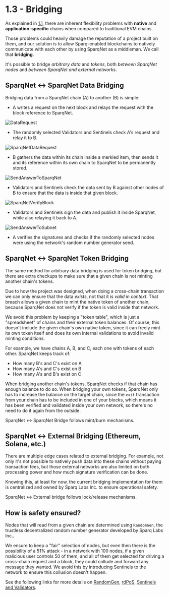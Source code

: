 # 1.3 - Bridging

As explained in [1.1](1-1.md), there are inherent flexibility problems with **native** and **application-specific** chains when compared to traditional EVM chains.

Those problems could heavily damage the reputation of a project built on them, and our solution is to allow Sparq-enabled blockchains to natively communicate with each other by using SparqNet as a middleman. We call that **bridging**.

It's possible to bridge *arbitrary data* and *tokens*, both *between SparqNet nodes* and *between SparqNet and external networks*.

## SparqNet <-> SparqNet Data Bridging

Bridging data from a SparqNet chain (A) to another (B) is simple:

* A writes a request on the next block and relays the request with the block reference to SparqNet.

![DataRequest](img/DataRequest.png)

* The randomly selected Validators and Sentinels check A's request and relay it to B.

![SparqNetDataRequest](img/SparqNetDataRequest.png)

* B gathers the data within its chain inside a merkled item, then sends it and its reference within its own chain to SparqNet to be permanently stored.

![SendAnswerToSparqNet](img/SendAnswerToSparqNet.png)

* Validators and Sentinels check the data sent by B against other nodes of B to ensure that the data is inside that given block.

![SparqNetVerifyBlock](img/SparqNetVerifyBlock.png)

* Validators and Sentinels sign the data and publish it inside SparqNet, while also relaying it back to A.

![SendAnswerToSubnet](img/SendAnswerToSubnet.png)

* A verifies the signatures and checks if the randomly selected nodes were using the network's random number generator seed.

## SparqNet <-> SparqNet Token Bridging

The same method for arbitrary data bridging is used for token bridging, but there are extra checkups to make sure that a given chain is not minting another chain's tokens.

Due to how the project was designed, when doing a cross-chain transaction we can only ensure that the data *exists*, not that it is *valid in context*. That breach allows a given chain to mint the native token of another chain, because SparqNet does not verify if the token is valid inside that network.

We avoid this problem by keeping a "token table", which is just a "spreadsheet" of chains and their external token balances. Of course, this doesn't include the given chain's own native token, since it can freely mint its own token itself and does its own internal validations to avoid invalid minting conditions.

For example, we have chains A, B, and C, each one with tokens of each other. SparqNet keeps track of:

* How many B's and C's exist on A
* How many A's and C's exist on B
* How many A's and B's exist on C

When bridging another chain's tokens, SparqNet checks if that chain has enough balance to do so. When bridging your own tokens, SparqNet only has to increase the balance on the target chain, since the `exit` transaction from your chain has to be included in one of your blocks, which means it has been verified and validated inside your own network, so there's no need to do it again from the outside.

SparqNet <-> SparqNet Bridge follows mint/burn mechanisms.

## SparqNet <-> External Bridging (Ethereum, Solana, etc.)

There are multiple edge cases related to external bridging. For example, not only it's not possible to natively push data into these chains without paying transaction fees, but those external networks are also limited on both processing power and how much signature verification can be done.

Knowing this, at least for now, the current bridging implementation for them is centralized and owned by Sparq Labs Inc. to ensure operational safety.

SparqNet <-> External bridge follows lock/release mechanisms.

## How is safety ensured?

Nodes that will read from a given chain are determined using `RandomGen`, the trustless decentralized random number generator developed by Sparq Labs Inc..

We ensure to keep a "fair" selection of nodes, but even then there is the possibility of a 51% attack - in a network with 100 nodes, if a given malicious user controls 50 of them, and all of them get selected for driving a cross-chain request and a block, they could collude and forward any message they wanted. We avoid this by introducing Sentinels to the network to ensure this collusion doesn't happen.

See the following links for more details on [RandomGen](../ch2/2-3.md), [rdPoS](../ch4/4-2.md), [Sentinels and Validators](1-2.md).
